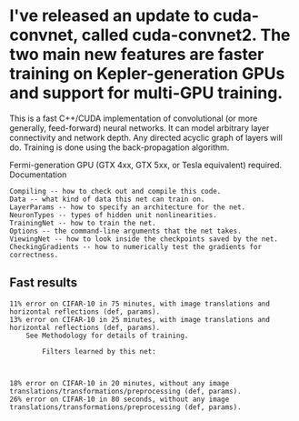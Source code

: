 # I've released an update to cuda-convnet, called cuda-convnet2. The two main new features are faster training on Kepler-generation GPUs and support for multi-GPU training.

This is a fast C++/CUDA implementation of convolutional (or more generally, feed-forward) neural networks. It can model arbitrary layer connectivity and network depth. Any directed acyclic graph of layers will do. Training is done using the back-propagation algorithm.

Fermi-generation GPU (GTX 4xx, GTX 5xx, or Tesla equivalent) required.
Documentation

    Compiling -- how to check out and compile this code.
    Data -- what kind of data this net can train on.
    LayerParams -- how to specify an architecture for the net.
    NeuronTypes -- types of hidden unit nonlinearities.
    TrainingNet -- how to train the net.
    Options -- the command-line arguments that the net takes.
    ViewingNet -- how to look inside the checkpoints saved by the net.
    CheckingGradients -- how to numerically test the gradients for correctness.

## Fast results

    11% error on CIFAR-10 in 75 minutes, with image translations and horizontal reflections (def, params).
    13% error on CIFAR-10 in 25 minutes, with image translations and horizontal reflections (def, params).
        See Methodology for details of training.

            Filters learned by this net:

               

    18% error on CIFAR-10 in 20 minutes, without any image translations/transformations/preprocessing (def, params).
    26% error on CIFAR-10 in 80 seconds, without any image translations/transformations/preprocessing (def, params).
